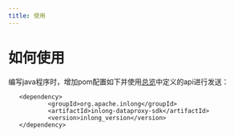 ```yaml
---
title: 使用
---
```

# 如何使用

编写java程序时，增加pom配置如下并使用[总览](./overview)中定义的api进行发送：
```
   <dependency>
           <groupId>org.apache.inlong</groupId>
           <artifactId>inlong-dataproxy-sdk</artifactId>
           <version>inlong_version</version>
   </dependency>
```